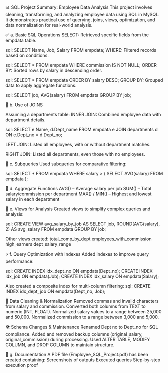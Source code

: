 📊 SQL Project Summary: Employee Data Analysis
This project involves cleaning, transforming, and analyzing employee data using SQL in MySQL. It demonstrates practical use of querying, joins, views, optimization, and data normalization for real-world analysis.



✅ a. Basic SQL Operations
SELECT: Retrieved specific fields from the empdata table.

sql:
SELECT Name, Job, Salary FROM empdata;
WHERE: Filtered records based on conditions.

sql:
SELECT * FROM empdata WHERE commission IS NOT NULL;
ORDER BY: Sorted rows by salary in descending order.

sql:
SELECT * FROM empdata ORDER BY salary DESC;
GROUP BY: Grouped data to apply aggregate functions.

sql:
SELECT job, AVG(salary) FROM empdata GROUP BY job;



🔗 b. Use of JOINS

Assuming a departments table:
INNER JOIN: Combined employee data with department details.

sql:
SELECT e.Name, d.Dept_name
FROM empdata e
JOIN departments d ON e.Dept_no = d.Dept_no;


LEFT JOIN: Listed all employees, with or without department matches.

RIGHT JOIN: Listed all departments, even those with no employees.


🔁 c. Subqueries
Used subqueries for comparative filtering:

sql:
SELECT * FROM empdata
WHERE salary > (
  SELECT AVG(salary) FROM empdata
);


📐 d. Aggregate Functions
AVG() – Average salary per job
SUM() – Total salary/commission per department
MAX() / MIN() – Highest and lowest salary in each department



📄 e. Views for Analysis
Created views to simplify complex queries and analysis:

sql:
CREATE VIEW avg_salary_by_job AS
SELECT job, ROUND(AVG(salary), 2) AS avg_salary
FROM empdata
GROUP BY job;

Other views created:
total_comp_by_dept
employees_with_commission
high_earners
dept_salary_range



⚡ f. Query Optimization with Indexes
Added indexes to improve query performance:

sql:
CREATE INDEX idx_dept_no ON empdata(Dept_no);
CREATE INDEX idx_job ON empdata(Job);
CREATE INDEX idx_salary ON empdata(Salary);

Also created a composite index for multi-column filtering:
sql:
CREATE INDEX idx_dept_job ON empdata(Dept_no, Job);



🧼 Data Cleaning & Normalization
Removed commas and invalid characters from salary and commission.
Converted both columns from TEXT to numeric (INT, FLOAT).
Normalized salary values to a range between 25,000 and 50,000.
Normalized commission to a range between 3,000 and 5,000.


🛠 Schema Changes & Maintenance
Renamed Dept no to Dept_no for SQL compliance.
Added and removed backup columns (original_salary, original_commission) during processing.
Used ALTER TABLE, MODIFY COLUMN, and DROP COLUMN to maintain structure.


📎 g. Documentation
A PDF file (Employee_SQL_Project.pdf) has been created containing:
Screenshots of outputs
Executed queries
Step-by-step execution proof
